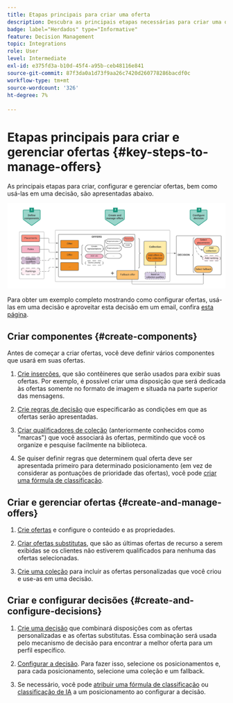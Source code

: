 ```yaml
---
title: Etapas principais para criar uma oferta
description: Descubra as principais etapas necessárias para criar uma oferta
badge: label="Herdados" type="Informative"
feature: Decision Management
topic: Integrations
role: User
level: Intermediate
exl-id: e375fd3a-b10d-45f4-a95b-ceb48116e841
source-git-commit: 87f3da0a1d73f9aa26c7420d260778286bacdf0c
workflow-type: tm+mt
source-wordcount: '326'
ht-degree: 7%

---
```


# Etapas principais para criar e gerenciar ofertas {#key-steps-to-manage-offers}

As principais etapas para criar, configurar e gerenciar ofertas, bem como usá-las em uma decisão, são apresentadas abaixo.

![](../assets/offer-create-manage-process.png)

Para obter um exemplo completo mostrando como configurar ofertas, usá-las em uma decisão e aproveitar esta decisão em um email, confira [esta página](../offers-e2e.md).

## Criar componentes {#create-components}

Antes de começar a criar ofertas, você deve definir vários componentes que usará em suas ofertas.

1. [Crie inserções](creating-placements.md), que são contêineres que serão usados para exibir suas ofertas. Por exemplo, é possível criar uma disposição que será dedicada às ofertas somente no formato de imagem e situada na parte superior das mensagens.

1. [Crie regras de decisão](creating-decision-rules.md) que especificarão as condições em que as ofertas serão apresentadas.

1. [Criar qualificadores de coleção](creating-tags.md) (anteriormente conhecidos como &quot;marcas&quot;) que você associará às ofertas, permitindo que você os organize e pesquise facilmente na biblioteca.

1. Se quiser definir regras que determinem qual oferta deve ser apresentada primeiro para determinado posicionamento (em vez de considerar as pontuações de prioridade das ofertas), você pode [criar uma fórmula de classificação](../ranking/create-ranking-formulas.md).

<!--
<table style="table-layout:fixed">
<tr style="border: 0;">
<td>
<img src="../../assets/do-not-localize/icon-placement.svg" width="60px">
<div>
<a href="../offer-library/creating-placements.md">Create placements</a>
</div>
<p>
</td>
<td>
<img src="../../assets/do-not-localize/icon-rules.svg" width="60px">
<div>
<a href="../offer-library/creating-decision-rules.md">Create decision rules</a>
</div>
<p>
<td>
<img src="../../assets/do-not-localize/icon-tags.svg" width="60px">
<div>
<a href="../offer-library/creating-tags.md">Create collection qualifiers</a>
</div>
<p>
</td>
<td>
<img src="../../assets/do-not-localize/icon-ranking.svg" width="60px">
<div>
<a href="../ranking/create-ranking-formulas.md">Create ranking formulas</a>
</div>
<p>
</td>
</tr>
</table>
-->

## Criar e gerenciar ofertas {#create-and-manage-offers}

1. [Crie ofertas](creating-personalized-offers.md) e configure o conteúdo e as propriedades.

1. [Criar ofertas substitutas](creating-fallback-offers.md), que são as últimas ofertas de recurso a serem exibidas se os clientes não estiverem qualificados para nenhuma das ofertas selecionadas.

1. [Crie uma coleção](creating-collections.md) para incluir as ofertas personalizadas que você criou e use-as em uma decisão.

<!--
<table style="table-layout:fixed">
<tr style="border: 0;">
<td>
<img src="../../assets/do-not-localize/icon-offer.svg" width="60px">
<div>
<a href="../offer-library/creating-personalized-offers.md">Create offers</a>
</div>
<p>
</td>
<td>
<img src="../../assets/do-not-localize/icon-fallback.svg" width="60px">
<div>
<a href="../offer-library/creating-fallback-offers.md">Create fallback offers</a>
</div>
<p>
</td>
<td>
<img src="../../assets/do-not-localize/icon-collection.svg" width="60px">
<div>
<a href="../offer-library/creating-collections.md">Create collections</a>
</div>
<p>
</td>
</tr>
</table>
-->

## Criar e configurar decisões {#create-and-configure-decisions}

1. [Crie uma decisão](../offer-activities/create-offer-activities.md) que combinará disposições com as ofertas personalizadas e as ofertas substitutas. Essa combinação será usada pelo mecanismo de decisão para encontrar a melhor oferta para um perfil específico.

1. [Configurar a decisão](../offer-activities/create-offer-activities.md#add-decision-scopes). Para fazer isso, selecione os posicionamentos e, para cada posicionamento, selecione uma coleção e um fallback.

1. Se necessário, você pode [atribuir uma fórmula de classificação](../offer-activities/configure-offer-selection.md#assign-ranking-formula) ou [classificação de IA](../offer-activities/configure-offer-selection.md#use-ranking-strategy) a um posicionamento ao configurar a decisão.

<!--
<table style="table-layout:fixed">
<tr style="border: 0;">
<td>
<img src="../../assets/do-not-localize/icon-decision.svg" width="60px">
<div>
<a href="../offer-activities/create-offer-activities.md">Create decisions</a>
</div>
<p>
</td>
<td>
<img src="../../assets/do-not-localize/icon-configure-decision.svg" width="60px">
<div>
<a href="../offer-activities/create-offer-activities.md#add-offers">Configure decisions</a>
</div>
<p>
</td>
<td>
<img src="../../assets/do-not-localize/icon-assign-ranking.svg" width="60px">
<div>
<a href="../offer-activities/configure-offer-selection.md#assign-ranking-formula">Assign ranking</a>
</div>
<p>
</td>
</tr>
</table>
-->